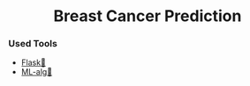 <h1 align="center"> Breast Cancer Prediction</h1>

### Used Tools
 - [Flask🤖](#Flask-)
 - [ML-alg🚀](#ML-alg-)
